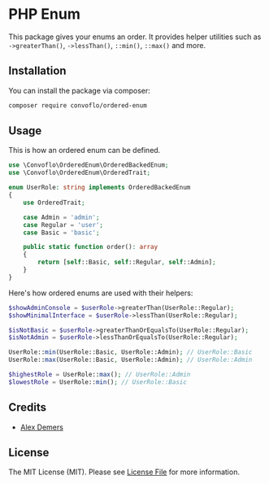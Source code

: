 # PHP Enum

This package gives your enums an order. It provides helper utilities such as `->greaterThan()`, `->lessThan()`, `::min()`, `::max()` and more.

## Installation

You can install the package via composer:

```bash
composer require convoflo/ordered-enum
```

## Usage

This is how an ordered enum can be defined.

```php
use \Convoflo\OrderedEnum\OrderedBackedEnum;
use \Convoflo\OrderedEnum\OrderedTrait;

enum UserRole: string implements OrderedBackedEnum
{
    use OrderedTrait;

    case Admin = 'admin';
    case Regular = 'user';
    case Basic = 'basic';

    public static function order(): array
    {
        return [self::Basic, self::Regular, self::Admin];
    }
}
```

Here's how ordered enums are used with their helpers:

```php
$showAdminConsole = $userRole->greaterThan(UserRole::Regular);
$showMinimalInterface = $userRole->lessThan(UserRole::Regular);

$isNotBasic = $userRole->greaterThanOrEqualsTo(UserRole::Regular);
$isNotAdmin = $userRole->lessThanOrEqualsTo(UserRole::Regular);

UserRole::min(UserRole::Basic, UserRole::Admin); // UserRole::Basic
UserRole::max(UserRole::Basic, UserRole::Admin); // UserRole::Admin

$highestRole = UserRole::max(); // UserRole::Admin
$lowestRole = UserRole::min(); // UserRole::Basic
```


## Credits

- [Alex Demers](https://github.com/alexdemers)

## License

The MIT License (MIT). Please see [License File](LICENSE.md) for more information.
